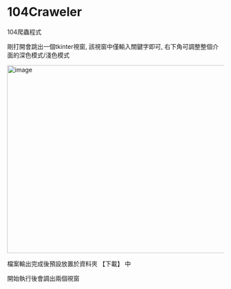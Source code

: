 # 104Craweler
104爬蟲程式

剛打開會跳出一個tkinter視窗, 該視窗中僅輸入關鍵字即可, 右下角可調整整個介面的深色模式/淺色模式

<img width="752" height="437" alt="image" src="https://github.com/user-attachments/assets/bc2808cd-7b1f-430b-a939-1b742c23a3ba" />

檔案輸出完成後預設放置於資料夾 【下載】 中

開始執行後會調出兩個視窗
